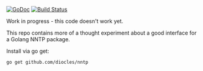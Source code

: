 [![GoDoc](https://godoc.org/github.com/diocles/nntp?status.svg)](https://godoc.org/github.com/diocles/nntp)
[![Build Status](https://travis-ci.org/diocles/nntp.svg)](https://travis-ci.org/diocles/nntp)

Work in progress - this code doesn't work yet.

This repo contains more of a thought experiment about
a good interface for a Golang NNTP package.

Install via go get:

```
go get github.com/diocles/nntp
```
